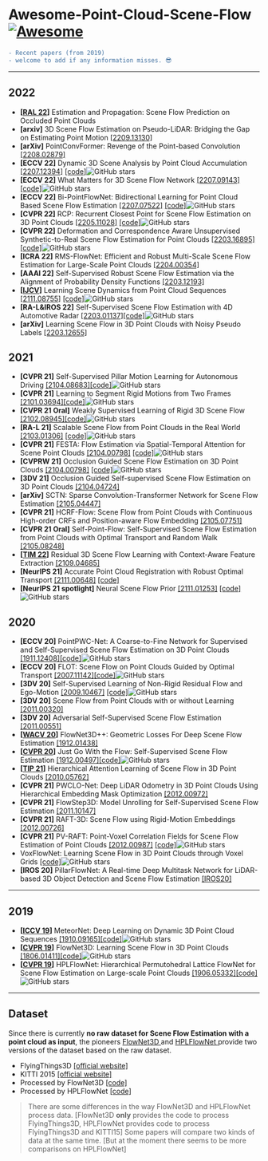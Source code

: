 # Awesome-Point-Cloud-Scene-Flow [![Awesome](https://awesome.re/badge.svg)](https://awesome.re)


```diff
- Recent papers (from 2019) 
- welcome to add if any information misses. 😎
```
---

## 2022
- **[[RAL 22](https://ieeexplore.ieee.org/abstract/document/9920196)]** Estimation and Propagation: Scene Flow Prediction on Occluded Point Clouds
- **[arxiv]** 3D Scene Flow Estimation on Pseudo-LiDAR: Bridging the Gap on Estimating Point Motion [[2209.13130]](https://arxiv.org/abs/2209.13130)
- **[arXiv]** PointConvFormer: Revenge of the Point-based Convolution [[2208.02879]](https://arxiv.org/abs/2208.02879)
- **[ECCV 22]** Dynamic 3D Scene Analysis by Point Cloud Accumulation [[2207.12394]](http://arxiv.org/abs/2207.12394) [[code]](https://github.com/prs-eth/PCAccumulation)![GitHub stars](https://img.shields.io/github/stars/prs-eth/PCAccumulation.svg?logo=github&label=Stars)
- **[ECCV 22]** What Matters for 3D Scene Flow Network [[2207.09143]](https://arxiv.org/abs/2207.09143) [[code]](https://github.com/IRMVLab/3DFlow)![GitHub stars](https://img.shields.io/github/stars/IRMVLab/3DFlow.svg?logo=github&label=Stars)
- **[ECCV 22]** Bi-PointFlowNet: Bidirectional Learning for Point Cloud Based Scene Flow Estimation [[2207.07522]](https://arxiv.org/abs/2207.07522) [[code]](https://github.com/cwc1260/BiFlow)![GitHub stars](https://img.shields.io/github/stars/cwc1260/BiFlow.svg?logo=github&label=Stars)
- **[CVPR 22]** RCP: Recurrent Closest Point for Scene Flow Estimation on 3D Point Clouds [[2205.11028]](https://arxiv.org/abs/2205.11028) [[code]](https://github.com/gxd1994/RCP)![GitHub stars](https://img.shields.io/github/stars/gxd1994/RCP.svg?logo=github&label=Stars)
- **[CVPR 22]** Deformation and Correspondence Aware Unsupervised Synthetic-to-Real Scene Flow Estimation for Point Clouds [[2203.16895]](https://arxiv.org/abs/2203.16895) [[code]](https://github.com/leolyj/DCA-SRSFE)![GitHub stars](https://img.shields.io/github/stars/leolyj/DCA-SRSFE.svg?logo=github&label=Stars)
- **[ICRA 22]** RMS-FlowNet: Efficient and Robust Multi-Scale Scene Flow Estimation for Large-Scale Point Clouds [[2204.00354]](https://arxiv.org/abs/2204.00354)
- **[AAAI 22]** Self-Supervised Robust Scene Flow Estimation via the Alignment of Probability Density Functions [[2203.12193]](https://arxiv.org/abs/2203.12193)
- **[[IJCV](https://link.springer.com/article/10.1007/s11263-021-01551-y)]** Learning Scene Dynamics from Point Cloud Sequences [[2111.08755]](https://arxiv.org/abs/2111.08755) [[code]](https://github.com/BestSonny/SPCM)![GitHub stars](https://img.shields.io/github/stars/BestSonny/SPCM.svg?logo=github&label=Stars)
- **[RA-L&IROS 22]** Self-Supervised Scene Flow Estimation with 4D Automotive Radar [[2203.01137]](http://arxiv.org/abs/2203.01137)[[code]](https://github.com/Toytiny/RaFlow)![GitHub stars](https://img.shields.io/github/stars/Toytiny/RaFlow.svg?logo=github&label=Stars)
- **[arXiv]** Learning Scene Flow in 3D Point Clouds with Noisy Pseudo Labels [[2203.12655]](http://arxiv.org/abs/2203.12655)

## 2021
- **[CVPR 21]** Self-Supervised Pillar Motion Learning for Autonomous Driving [[2104.08683]](http://arxiv.org/abs/2104.08683)[[code]](https://github.com/qcraftai/pillar-motion)![GitHub stars](https://img.shields.io/github/stars/qcraftai/pillar-motion.svg?logo=github&label=Stars)
- **[CVPR 21]** Learning to Segment Rigid Motions from Two Frames [[2101.03694]](http://arxiv.org/abs/2101.03694)[[code]](https://github.com/gengshan-y/rigidmask)![GitHub stars](https://img.shields.io/github/stars/gengshan-y/rigidmask.svg?logo=github&label=Stars)
- **[CVPR 21 Oral]** Weakly Supervised Learning of Rigid 3D Scene Flow [[2102.08945]](http://arxiv.org/abs/2102.08945)[[code]](https://github.com/zgojcic/Rigid3DSceneFlow)![GitHub stars](https://img.shields.io/github/stars/zgojcic/Rigid3DSceneFlow.svg?logo=github&label=Stars)
- **[RA-L 21]** Scalable Scene Flow from Point Clouds in the Real World [[2103.01306]](http://arxiv.org/abs/2103.01306) [[code]](https://github.com/Jabb0/FastFlow3D)![GitHub stars](https://img.shields.io/github/stars/Jabb0/FastFlow3D.svg?logo=github&label=Stars)
- **[CVPR 21]** FESTA: Flow Estimation via Spatial-Temporal Attention for Scene Point Clouds [[2104.00798]](http://arxiv.org/abs/2104.00798) [[code]](https://github.com/InterDigitalInc/FESTA)![GitHub stars](https://img.shields.io/github/stars/InterDigitalInc/FESTA.svg?logo=github&label=Stars)
- **[CVPRW 21]** Occlusion Guided Scene Flow Estimation on 3D Point Clouds [[2104.00798]](http://arxiv.org/abs/2011.14880) [[code]](https://github.com/BillOuyang/OGSFNet)![GitHub stars](https://img.shields.io/github/stars/BillOuyang/OGSFNet.svg?logo=github&label=Stars)
- **[3DV 21]** Occlusion Guided Self-supervised Scene Flow Estimation on 3D Point Clouds [[2104.04724]](https://arxiv.org/abs/2104.04724)
- **[arXiv]** SCTN: Sparse Convolution-Transformer Network for Scene Flow Estimation [[2105.04447]](http://arxiv.org/abs/2105.04447)
- **[CVPR 21]** HCRF-Flow: Scene Flow from Point Clouds with Continuous High-order CRFs and Position-aware Flow Embedding [[2105.07751]](http://arxiv.org/abs/2105.07751)
- **[CVPR 21 Oral]** Self-Point-Flow: Self-Supervised Scene Flow Estimation from Point Clouds with Optimal Transport and Random Walk [[2105.08248]](https://arxiv.org/abs/2105.08248)
- **[[TIM 22](https://ieeexplore.ieee.org/abstract/document/9754543)]** Residual 3D Scene Flow Learning with Context-Aware Feature Extraction [[2109.04685]](https://arxiv.org/abs/2109.04685)
- **[NeurIPS 21]** Accurate Point Cloud Registration with Robust Optimal Transport [[2111.00648]](http://arxiv.org/abs/2111.00648) [[code]](https://github.com/uncbiag/robot)
- **[NeurIPS 21 spotlight]** Neural Scene Flow Prior [[2111.01253]](https://arxiv.org/abs/2111.01253) [[code]](https://github.com/Lilac-Lee/Neural_Scene_Flow_Prior)![GitHub stars](https://img.shields.io/github/stars/Lilac-Lee/Neural_Scene_Flow_Prior.svg?logo=github&label=Stars)


## 2020
- **[ECCV 20]** PointPWC-Net: A Coarse-to-Fine Network for Supervised and Self-Supervised Scene Flow Estimation on 3D Point Clouds [[1911.12408]](http://arxiv.org/abs/1911.12408)[[code]](https://github.com/DylanWusee/PointPWC)![GitHub stars](https://img.shields.io/github/stars/DylanWusee/PointPWC.svg?logo=github&label=Stars)
- **[ECCV 20]** FLOT: Scene Flow on Point Clouds Guided by Optimal Transport [[2007.11142]](http://arxiv.org/abs/2007.11142)[[code]](https://github.com/valeoai/FLOT)![GitHub stars](https://img.shields.io/github/stars/valeoai/FLOT.svg?logo=github&label=Stars)
- **[3DV 20]** Self-Supervised Learning of Non-Rigid Residual Flow and Ego-Motion [[2009.10467]](http://arxiv.org/abs/2009.10467) [[code]](https://github.com/ivantishchenko/Self-Supervised_Non-Rigid_Flow_and_Ego-Motion)![GitHub stars](https://img.shields.io/github/stars/ivantishchenko/Self-Supervised_Non-Rigid_Flow_and_Ego-Motion.svg?logo=github&label=Stars)
- **[3DV 20]** Scene Flow from Point Clouds with or without Learning [[2011.00320]](http://arxiv.org/abs/2011.00320)
- **[3DV 20]** Adversarial Self-Supervised Scene Flow Estimation [[2011.00551]](http://arxiv.org/abs/2011.00551)
- **[[WACV 20](https://openaccess.thecvf.com/content_WACV_2020/html/Wang_FlowNet3D_Geometric_Losses_For_Deep_Scene_Flow_Estimation_WACV_2020_paper.html)]** FlowNet3D++: Geometric Losses For Deep Scene Flow Estimation [[1912.01438]](http://arxiv.org/abs/1912.01438)
- **[[CVPR 20](https://openaccess.thecvf.com/content_CVPR_2020/html/Mittal_Just_Go_With_the_Flow_Self-Supervised_Scene_Flow_Estimation_CVPR_2020_paper.html)]** Just Go With the Flow: Self-Supervised Scene Flow Estimation [[1912.00497]](https://arxiv.org/abs/1912.00497)[[code]](https://github.com/HimangiM/Just-Go-with-the-Flow-Self-Supervised-Scene-Flow-Estimation)![GitHub stars](https://img.shields.io/github/stars/HimangiM/Just-Go-with-the-Flow-Self-Supervised-Scene-Flow-Estimation.svg?logo=github&label=Stars)
- **[[TIP 21](http://ieeexplore.ieee.org/document/9435105/)]** Hierarchical Attention Learning of Scene Flow in 3D Point Clouds [[2010.05762]](https://arxiv.org/abs/2010.05762) 
- **[CVPR 21]** PWCLO-Net: Deep LiDAR Odometry in 3D Point Clouds Using Hierarchical Embedding Mask Optimization [[2012.00972]](https://arxiv.org/abs/2012.00972)
- **[CVPR 21]** FlowStep3D: Model Unrolling for Self-Supervised Scene Flow Estimation [[2011.10147]](https://arxiv.org/abs/2011.10147)
- **[CVPR 21]** RAFT-3D: Scene Flow using Rigid-Motion Embeddings [[2012.00726]](http://arxiv.org/abs/2012.00726)
- **[CVPR 21]** PV-RAFT: Point-Voxel Correlation Fields for Scene Flow Estimation of Point Clouds [[2012.00987]](https://arxiv.org/abs/2012.00987) [[code]](https://github.com/weiyithu/PV-RAFT)![GitHub stars](https://img.shields.io/github/stars/weiyithu/PV-RAFT.svg?logo=github&label=Stars)
- VoxFlowNet: Learning Scene Flow in 3D Point Clouds through Voxel Grids [[code]](https://github.com/pablorpalafox/voxflownet)![GitHub stars](https://img.shields.io/github/stars/pablorpalafox/voxflownet.svg?logo=github&label=Stars)
- **[IROS 20]** PillarFlowNet: A Real-time Deep Multitask Network for LiDAR-based 3D Object Detection and Scene Flow Estimation [[IROS20]](http://ras.papercept.net/images/temp/IROS/files/1208.pdf)



---
## 2019
- **[[ICCV 19](https://openaccess.thecvf.com/content_ICCV_2019/html/Liu_MeteorNet_Deep_Learning_on_Dynamic_3D_Point_Cloud_Sequences_ICCV_2019_paper.html)]** MeteorNet: Deep Learning on Dynamic 3D Point Cloud Sequences [[1910.09165]](http://arxiv.org/abs/1910.09165)[[code]](https://github.com/xingyul/meteornet)![GitHub stars](https://img.shields.io/github/stars/xingyul/meteornet.svg?logo=github&label=Stars)
- **[[CVPR 19](https://openaccess.thecvf.com/content_CVPR_2019/html/Liu_FlowNet3D_Learning_Scene_Flow_in_3D_Point_Clouds_CVPR_2019_paper.html)]** FlowNet3D: Learning Scene Flow in 3D Point Clouds [[1806.01411]](https://arxiv.org/abs/1806.01411)[[code]](https://github.com/xingyul/flownet3d)![GitHub stars](https://img.shields.io/github/stars/xingyul/flownet3d.svg?logo=github&label=Stars)
- **[[CVPR 19](https://openaccess.thecvf.com/content_CVPR_2019/html/Gu_HPLFlowNet_Hierarchical_Permutohedral_Lattice_FlowNet_for_Scene_Flow_Estimation_on_CVPR_2019_paper.html)]** HPLFlowNet: Hierarchical Permutohedral Lattice FlowNet for Scene Flow Estimation on Large-scale Point Clouds [[1906.05332]](https://arxiv.org/abs/1906.05332)[[code]](https://github.com/laoreja/HPLFlowNet)![GitHub stars](https://img.shields.io/github/stars/laoreja/HPLFlowNet.svg?logo=github&label=Stars)



---
## Dataset

Since there is currently **no raw dataset for Scene Flow Estimation with a point cloud as input**, the pioneers [FlowNet3D ](https://github.com/xingyul/flownet3d)and [HPLFlowNet ](https://github.com/laoreja/HPLFlowNet)provide two versions of the dataset based on the raw dataset.

- FlyingThings3D [[official website]](https://lmb.informatik.uni-freiburg.de/resources/datasets/SceneFlowDatasets.en.html)
- KITTI 2015 [[official website]](http://www.cvlibs.net/datasets/kitti/eval_scene_flow.php?benchmark=flow)
- Processed by FlowNet3D [[code]](https://github.com/xingyul/flownet3d)
- Processed by HPLFlowNet [[code]](https://github.com/laoreja/HPLFlowNet)

> There are some differences in the way FlowNet3D and HPLFlowNet process data.
> [FlowNet3D **only** provides the code to process FlyingThings3D, HPLFlowNet provides code to process FlyingThings3D and KITTI15]
> Some papers will compare two kinds of data at the same time. [But at the moment there seems to be more comparisons on HPLFlowNet]

